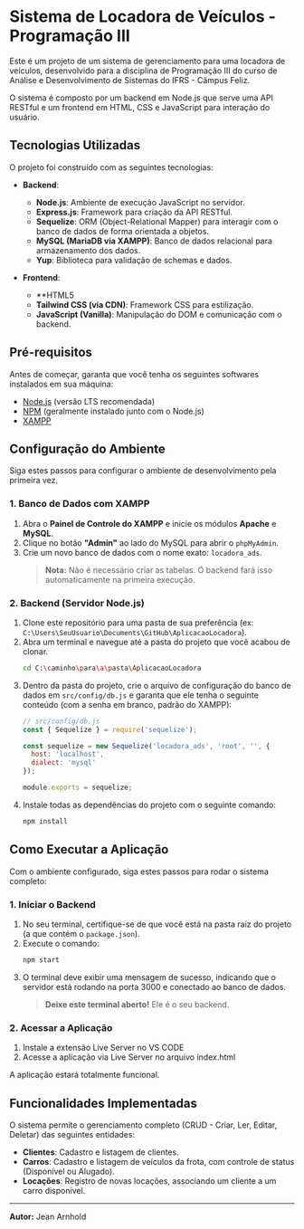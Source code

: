 # Sistema de Locadora de Veículos - Programação III

Este é um projeto de um sistema de gerenciamento para uma locadora de veículos, desenvolvido para a disciplina de Programação III do curso de Análise e Desenvolvimento de Sistemas do IFRS - Câmpus Feliz.

O sistema é composto por um backend em Node.js que serve uma API RESTful e um frontend em HTML, CSS e JavaScript para interação do usuário.

## Tecnologias Utilizadas

O projeto foi construído com as seguintes tecnologias:

* **Backend**:
    * **Node.js**: Ambiente de execução JavaScript no servidor.
    *  **Express.js**: Framework para criação da API RESTful.
    * **Sequelize**: ORM (Object-Relational Mapper) para interagir com o banco de dados de forma orientada a objetos.
    *  **MySQL (MariaDB via XAMPP)**: Banco de dados relacional para armazenamento dos dados.
    * **Yup**: Biblioteca para validação de schemas e dados.

* **Frontend**:
    *  **HTML5
    *  **Tailwind CSS (via CDN)**: Framework CSS para estilização.
    *  **JavaScript (Vanilla)**: Manipulação do DOM e comunicação com o backend.

## Pré-requisitos

Antes de começar, garanta que você tenha os seguintes softwares instalados em sua máquina:

* [Node.js](https://nodejs.org/) (versão LTS recomendada)
* [NPM](https://www.npmjs.com/) (geralmente instalado junto com o Node.js)
* [XAMPP](https://www.apachefriends.org/index.html)


## Configuração do Ambiente

Siga estes passos para configurar o ambiente de desenvolvimento pela primeira vez.

### 1. Banco de Dados com XAMPP

1.  Abra o **Painel de Controle do XAMPP** e inicie os módulos **Apache** e **MySQL**.
2.  Clique no botão **"Admin"** ao lado do MySQL para abrir o `phpMyAdmin`.
3.  Crie um novo banco de dados com o nome exato: `locadora_ads`.
    > **Nota:** Não é necessário criar as tabelas. O backend fará isso automaticamente na primeira execução.

### 2. Backend (Servidor Node.js)

1.  Clone este repositório para uma pasta de sua preferência (ex: `C:\Users\SeuUsuario\Documents\GitHub\AplicacaoLocadora`).
2.  Abra um terminal e navegue até a pasta do projeto que você acabou de clonar.
    ```bash
    cd C:\caminho\para\a\pasta\AplicacaoLocadora
    ```
3.  Dentro da pasta do projeto, crie o arquivo de configuração do banco de dados em `src/config/db.js` e garanta que ele tenha o seguinte conteúdo (com a senha em branco, padrão do XAMPP):
    ```javascript
    // src/config/db.js
    const { Sequelize } = require('sequelize');

    const sequelize = new Sequelize('locadora_ads', 'root', '', {
      host: 'localhost',
      dialect: 'mysql'
    });

    module.exports = sequelize;
    ```
4.  Instale todas as dependências do projeto com o seguinte comando:
    ```bash
    npm install
    ```

## Como Executar a Aplicação

Com o ambiente configurado, siga estes passos para rodar o sistema completo:

### 1. Iniciar o Backend

1.  No seu terminal, certifique-se de que você está na pasta raiz do projeto (a que contém o `package.json`).
2.  Execute o comando:
    ```bash
    npm start
    ```
3.  O terminal deve exibir uma mensagem de sucesso, indicando que o servidor está rodando na porta 3000 e conectado ao banco de dados.
    > **Deixe este terminal aberto!** Ele é o seu backend.


### 2. Acessar a Aplicação

1.  Instale a extensão Live Server no VS CODE
2.  Acesse a aplicação via Live Server no arquivo index.html

A aplicação estará totalmente funcional.

## Funcionalidades Implementadas

O sistema permite o gerenciamento completo (CRUD - Criar, Ler, Editar, Deletar) das seguintes entidades:

*  **Clientes**: Cadastro e listagem de clientes.
*  **Carros**: Cadastro e listagem de veículos da frota, com controle de status (Disponível ou Alugado).
*  **Locações**: Registro de novas locações, associando um cliente a um carro disponível.

---
**Autor:** Jean Arnhold